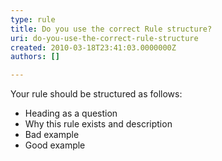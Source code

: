 ```yaml
---
type: rule
title: Do you use the correct Rule structure?
uri: do-you-use-the-correct-rule-structure
created: 2010-03-18T23:41:03.0000000Z
authors: []

---
```


Your rule should be structured as follows:

- Heading as a question
- Why this rule exists and description
- Bad example
- Good example
